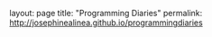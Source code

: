 layout: page
title: "Programming Diaries"
permalink: http://josephinealinea.github.io/programmingdiaries